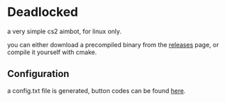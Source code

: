 # Deadlocked

a very simple cs2 aimbot, for linux only.

you can either download a precompiled binary from the [releases](https://github.com/avitran0/deadlock) page, or compile it yourself with cmake.

## Configuration

a config.txt file is generated, button codes can be found [here](docs/keycodes.md).
